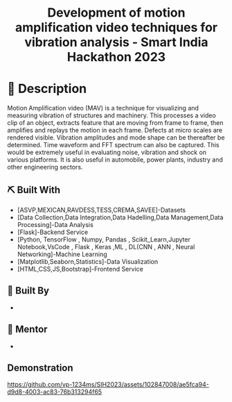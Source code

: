 <p align="center">
  <a href="" rel="noopener"></a>
</p>
<h1 align="center">Development of motion amplification video techniques for vibration analysis - Smart India Hackathon 2023</h1>


# 📝 Description <a name = "description"></a>

Motion Amplification video (MAV) is a technique for visualizing and measuring vibration of structures and machinery. This processes a video clip of an object, extracts feature that are moving from frame to frame, then amplifies and replays the motion in each frame. Defects at micro scales are rendered visible. Vibration amplitudes and mode shape can be thereafter be determined. Time waveform and FFT spectrum can also be captured. This would be extremely useful in evaluating noise, vibration and shock on various platforms. It is also useful in automobile, power plants, industry and other engineering sectors.

## ⛏️ Built With <a name = "tech_stack"></a>
- [ASVP,MEXICAN,RAVDESS,TESS,CREMA,SAVEE]-Datasets
- [Data Collection,Data Integration,Data Hadelling,Data Management,Data Processing]-Data Analysis
- [Flask]-Backend Service
- [Python, TensorFlow , Numpy, Pandas , Scikit_Learn,Jupyter Notebook,VsCode , Flask , Keras ,ML , DL(CNN , ANN , Neural Networking]-Machine Learning
- [Matplotlib,Seaborn,Statistics]-Data Visualization
- [HTML,CSS,JS,Bootstrap]-Frontend Service
  

## 🎉 Built By <a name = "acknowledgments"></a>
- 
## 🎉 Mentor 
- 

## Demonstration
https://github.com/vp-1234ms/SIH2023/assets/102847008/ae5fca94-d9d8-4003-ac83-76b313294f65
